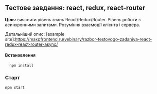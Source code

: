## Тестове завдання: react, redux, react-router
**Ціль:** вияснити рівень знань React/Redux/Router. Рівень роботи з асинхронними запитами. Розуміння взаємодії клієнта і сервера.

Детальніший опис: [example site]:https://maxpfrontend.ru/vebinary/razbor-testovogo-zadaniya-react-redux-react-router-async/

#### Встановлення
```
  npm install
```
### Старт
```
npm start
```